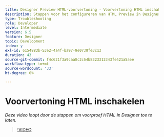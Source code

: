 ```yaml
---
title: Designer Preview HTML-voorvertoning - Voorvertoning HTML inschakelen
description: Stappen voor het configureren van HTML Preview in Designer
type: Troubleshooting
role: Developer
level: Intermediate
version: 6.5
feature: Designer
topic: Development
index: y
exl-id: 6154883b-53e2-4a4f-ba97-9e0730fe3c13
duration: 43
source-git-commit: f4c621f3a9caa8c2c64b8323312343fe421a5aee
workflow-type: tm+mt
source-wordcount: '33'
ht-degree: 0%

---
```



# Voorvertoning HTML inschakelen

*Deze video loopt door de stappen om voorproef HTML in Designer toe te laten.*

>[!VIDEO](https://video.tv.adobe.com/v/335498?quality=12&learn=on)
